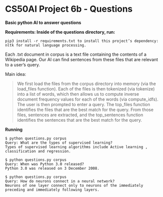 # CS50AI Project 6b - Questions


**Basic python AI to answer questions**

**Requirements: Inside of the questions directory, run:**
    
    pip3 install -r requirements.txt to install this project’s dependency: nltk for natural language processing.


Each .txt document in corpus is a text file containing the contents of a Wikipedia page. Our AI can find sentences from these files that are relevant to a user’s query. 


Main idea:

> We first load the files from the corpus directory into memory (via the load_files function). Each of the files is then tokenized (via tokenize) into a list of words, which then allows us to compute inverse document frequency values for each of the words (via compute_idfs). The user is then prompted to enter a query. The top_files function identifies the files that are the best match for the query. From those files, sentences are extracted, and the top_sentences function identifies the sentences that are the best match for the query.

**Running**

    $ python questions.py corpus
    Query: What are the types of supervised learning?
    Types of supervised learning algorithms include Active learning , classification and regression.

    $ python questions.py corpus
    Query: When was Python 3.0 released?
    Python 3.0 was released on 3 December 2008.

    $ python questions.py corpus
    Query: How do neurons connect in a neural network?
    Neurons of one layer connect only to neurons of the immediately preceding and immediately following layers.
